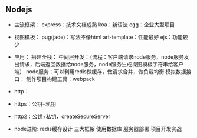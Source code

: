 ## Nodejs


* 主流框架：
    express：技术文档成熟
    koa：新语法
    egg：企业大型项目

* 视图模板：
    pug(jade)：写法不像html
    art-template：性能最好
    ejs：功能较少

* 应用：
    搭建全栈：
    中间层开发：（流程：客户端请求node服务，node服务发出请求，后端返回数据给node服务，node服务生成视图模板字符串给客户端）
        node服务：可以利用redis做缓存，做请求合并，做负载均衡
    模拟数据接口：
    制作项目构建工具：webpack

* http：
* https：公钥+私钥
* http2：公钥+私钥，createSecureServer

* node进阶:
    redis缓存设计
    三大框架
    使用数据库
    服务器部署
    项目开发实战
